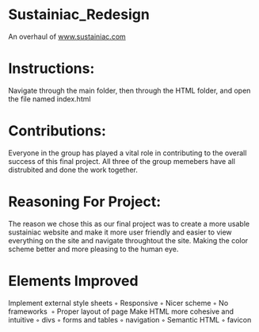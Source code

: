 # Sustainiac_Redesign
An overhaul of www.sustainiac.com 

# Instructions:
Navigate through the main folder, then through the HTML folder, and open the file named index.html

# Contributions:
Everyone in the group has played a vital role in contributing to the overall success of this final project. All three of the group memebers have all distrubited and done the work together. 

# Reasoning For Project: 
The reason we chose this as our final project was to create a more usable sustainiac website and make it more user friendly and easier to view everything on the site and navigate throughtout the site. Making the color scheme better and more pleasing to the human eye. 

# Elements Improved
Implement external style sheets
	◦	Responsive
	◦	Nicer scheme
	◦	No frameworks 
	◦	Proper layout of page
Make HTML more cohesive and intuitive
	◦	divs
	◦	forms and tables
	◦	navigation
	◦	Semantic HTML
	◦	favicon

